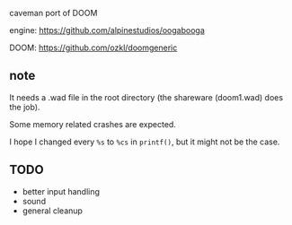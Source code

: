 caveman port of DOOM

engine: https://github.com/alpinestudios/oogabooga

DOOM: https://github.com/ozkl/doomgeneric

## note
It needs a .wad file in the root directory (the shareware (doom1.wad) does the job).

Some memory related crashes are expected.

I hope I changed every `%s` to `%cs` in `printf()`, but it might not be the case.

## TODO
+ better input handling
+ sound
+ general cleanup

